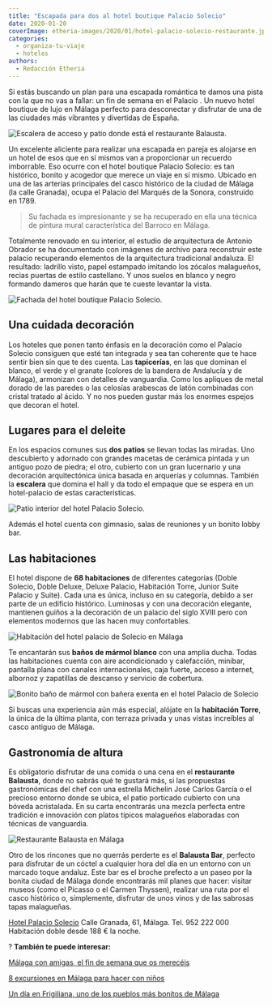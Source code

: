 ```yaml
---
title: "Escapada para dos al hotel boutique Palacio Solecio"
date: 2020-01-20
coverImage: etheria-images/2020/01/hotel-palacio-solecio-restaurante.jpg
categories: 
  - organiza-tu-viaje
  - hoteles
authors: 
  - Redacción Etheria
---
```


Si estás buscando un plan para una escapada romántica te damos una pista con la que no 
vas a fallar: un fin de semana en el Palacio . Un nuevo hotel boutique de lujo en Málaga 
perfecto para desconectar y disfrutar de una de las ciudades más vibrantes y divertidas 
de España. 

![Escalera de acceso y patio donde está el restaurante Balausta.](etheria-images/2020/01/hotel-palacio-solecio-escalera-patio-900x794.jpg "Escalera de acceso y patio donde está el restaurante Balausta.")

Un excelente aliciente para realizar una escapada en pareja es alojarse en un hotel de 
esos que en sí mismos van a proporcionar un recuerdo imborrable. Eso ocurre con el hotel 
boutique Palacio Solecio: es tan histórico, bonito y acogedor que merece un viaje en sí 
mismo. Ubicado en una de las arterias principales del casco histórico de la ciudad de 
Málaga (la calle Granada), ocupa el Palacio del Marqués de la Sonora, construido en 
1789. 

> Su fachada es impresionante y se ha recuperado en ella una técnica de pintura mural 
> característica del Barroco en Málaga. 

Totalmente renovado en su interior, el estudio de arquitectura de Antonio Obrador se ha 
documentado con imágenes de archivo para reconstruir este palacio recuperando elementos 
de la arquitectura tradicional andaluza. El resultado: ladrillo visto, papel estampado 
imitando los zócalos malagueños, recias puertas de estilo castellano. Y unos suelos en 
blanco y negro formando dameros que harán que te cueste levantar la vista. 

![Fachada del hotel boutique Palacio Solecio.](etheria-images/2020/01/hotel-palacio-solecio-fachada-683x1024.jpg "Fachada del hotel boutique Palacio Solecio.")

## Una cuidada decoración

Los hoteles que ponen tanto énfasis en la decoración como el Palacio Solecio consiguen 
que esté tan integrada y sea tan coherente que te hace sentir bien sin que te des 
cuenta. Las **tapicerías**, en las que dominan el blanco, el verde y el granate (colores 
de la bandera de Andalucía y de Málaga), armonizan con detalles de vanguardia. Como los 
apliques de metal dorado de las paredes o las celosías arabescas de latón combinadas con 
cristal tratado al ácido. Y no nos pueden gustar más los enormes espejos que decoran el 
hotel. 

## Lugares para el deleite

En los espacios comunes sus **dos patios** se llevan todas las miradas. Uno descubierto 
y adornado con grandes macetas de cerámica pintada y un antiguo pozo de piedra; el otro, 
cubierto con un gran lucernario y una decoración arquitectónica única basada en 
arquerías y columnas. También la **escalera** que domina el hall y da todo el empaque 
que se espera en un hotel-palacio de estas características. 

![Patio interior del hotel Palacio Solecio.](etheria-images/2020/01/hotel-palacio-solecio-patio-abierto-900x600.jpg "Patio interior del hotel Palacio Solecio.")

Además el hotel cuenta con gimnasio, salas de reuniones y un bonito lobby bar. 

## Las habitaciones

El hotel dispone de **68 habitaciones** de diferentes categorías (Doble Solecio, Doble 
Deluxe, Deluxe Palacio, Habitación Torre, Junior Suite Palacio y Suite). Cada una es 
única, incluso en su categoría, debido a ser parte de un edificio histórico. Luminosas y 
con una decoración elegante, mantienen guiños a la decoración de un palacio del siglo 
XVIII pero con elementos modernos que las hacen muy confortables. 

![Habitación del hotel palacio de Solecio en Málaga](etheria-images/2020/01/hotel-palacio-solecio-habitacion-900x600.jpg "Habitación del hotel.")

Te encantarán sus **baños de mármol blanco** con una amplia ducha. Todas las 
habitaciones cuenta con aire acondicionado y calefacción, minibar, pantalla plana con 
canales internacionales, caja fuerte, acceso a internet, albornoz y zapatillas de 
descanso y servicio de cobertura. 

![Bonito baño de mármol con bañera exenta en el hotel Palacio de Solecio](etheria-images/2020/01/hotel-palacio-solecio-bano-900x600.jpg "Bonito baño de mármol con bañera exenta.")

Si buscas una experiencia aún más especial, alójate en la **habitación Torre**, la única 
de la última planta, con terraza privada y unas vistas increíbles al casco antiguo de 
Málaga. 

## Gastronomía de altura

Es obligatorio disfrutar de una comida o una cena en el **restaurante Balausta**, donde 
no sabrás qué te gustará más, si las propuestas gastronómicas del chef con una estrella 
Michelin José Carlos García o el precioso entorno donde se ubica, el patio porticado 
cubierto con una bóveda acristalada. En su carta encontrarás una mezcla perfecta entre 
tradición e innovación con platos típicos malagueños elaboradas con técnicas de 
vanguardia. 

![Restaurante Balausta en Málaga](etheria-images/2020/01/hotel-palacio-solecio-restaurante-900x600.jpg "Restaurante Balausta.")

Otro de los rincones que no querrás perderte es el **Balausta Bar**, perfecto para 
disfrutar de un cóctel a cualquier hora del día en un entorno con un marcado toque 
andaluz. Este bar es el broche prefecto a un paseo por la bonita ciudad de Málaga donde 
encontrarás mil planes que hacer: visitar museos (como el Picasso o el Carmen Thyssen), 
realizar una ruta por el casco histórico o, simplemente, disfrutar de unos vinos y de 
las sabrosas tapas malagueñas. 

[Hotel Palacio Solecio](https://palaciosolecio.com) Calle Granada, 61, Málaga. Tel. 952 
222 000 Habitación doble desde 188 € la noche. 

? **También te puede interesar:** 

[Málaga con amigas, el fin de semana que os 
merecéis](https://etheriamagazine.com/2021/05/03/fin-de-semana-con-amigas-en-malaga/) 

[8 excursiones en Málaga para hacer con 
niños](https://etheriamagazine.com/2021/07/12/excursiones-en-malaga-con-ninos/) 

[Un día en Frigiliana, uno de los pueblos más bonitos de 
Málaga](https://etheriamagazine.com/2021/12/15/que-ver-excursion-a-frigiliana/)
